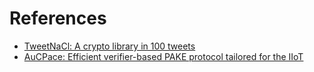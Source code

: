 # References

- [TweetNaCl: A crypto library in 100 tweets](https://www.semanticscholar.org/paper/8b3a9139616e13b3cf1f1349e302c3f0800a429b)
- [AuCPace: Efficient verifier-based PAKE protocol tailored for the IIoT](https://www.semanticscholar.org/paper/53417e6899a2209fbd82e4429da313977223377f)
